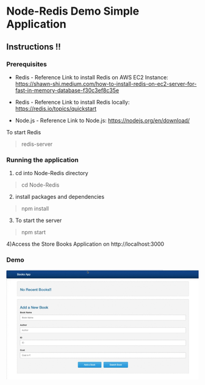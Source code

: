 # Node-Redis Demo Simple Application

## Instructions !!

### Prerequisites


* Redis - Reference Link to install Redis on AWS EC2 Instance: https://shawn-shi.medium.com/how-to-install-redis-on-ec2-server-for-fast-in-memory-database-f30c3ef8c35e

* Redis - Reference Link to install Redis locally: https://redis.io/topics/quickstart

* Node.js - Reference Link to Node.js: https://nodejs.org/en/download/

To start Redis
> redis-server


### Running the application 

1) cd into Node-Redis directory
> cd Node-Redis

2) install packages and dependencies
> npm install

3) To start the server
> npm start

4)Access the Store Books Application on
 http://localhost:3000

### Demo
![](https://github.com/jmathiasj/Node-Redis/blob/master/NodeApp.gif)
